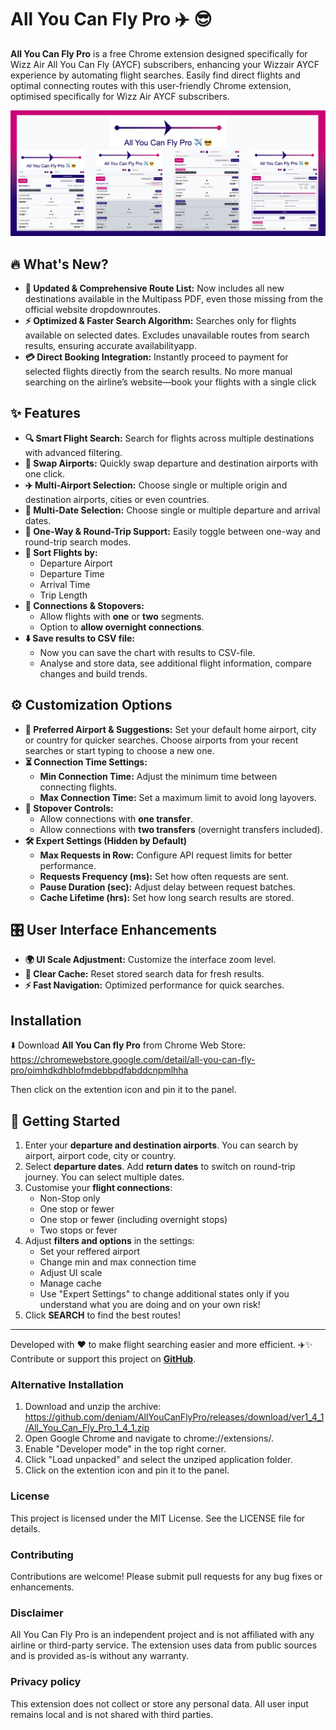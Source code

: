 


# All You Can Fly Pro ✈️ 😎

**All You Can Fly Pro** is a free Chrome extension designed specifically for Wizz Air All You Can Fly (AYCF) subscribers, enhancing your Wizzair AYCF experience by automating flight searches. Easily find direct flights and optimal connecting routes with this user-friendly Chrome extension, optimised specifically for Wizz Air AYCF subscribers.


<img src="assets/screenshot.png" alt="All You Can Fly Pro" width="1200">

## 🔥 What's New?

- **📍 Updated & Comprehensive Route List:** Now includes all new destinations available in the Multipass PDF, even those missing from the official website dropdown​routes.
- **⚡ Optimized & Faster Search Algorithm:**
Searches only for flights available on selected dates.
Excludes unavailable routes from search results, ensuring accurate availability​app.
- **💳 Direct Booking Integration:**
Instantly proceed to payment for selected flights directly from the search results.
No more manual searching on the airline’s website—book your flights with a single click​

## ✨ Features

- **🔍 Smart Flight Search:** Search for flights across multiple destinations with advanced filtering.
- **🔄 Swap Airports:** Quickly swap departure and destination airports with one click.
- **✈️ Multi-Airport Selection:** Choose single or multiple origin and destination airports, cities or even countries.
- **📅 Multi-Date Selection:** Choose single or multiple departure and arrival dates.
- **🛫 One-Way & Round-Trip Support:** Easily toggle between one-way and round-trip search modes.
- **🔀 Sort Flights by:** 
  - Departure Airport  
  - Departure Time  
  - Arrival Time  
  - Trip Length  
- **🔄 Connections & Stopovers:**
  - Allow flights with **one** or **two** segments.
  - Option to **allow overnight connections**.
- **⬇️ Save results to CSV file:**
  - Now you can save the chart with results to CSV-file.
  - Analyse and store data, see additional flight information, compare changes and build trends.

## ⚙️ Customization Options

- **🏡 Preferred Airport & Suggestions:** Set your default home airport, city or country for quicker searches. Choose airports from your recent searches or start typing to choose a new one.
- **⏳ Connection Time Settings:**
  - **Min Connection Time:** Adjust the minimum time between connecting flights.
  - **Max Connection Time:** Set a maximum limit to avoid long layovers.
- **🚏 Stopover Controls:**
  - Allow connections with **one transfer**.
  - Allow connections with **two transfers** (overnight transfers included).
- **🛠️ Expert Settings (Hidden by Default)**
  - **Max Requests in Row:** Configure API request limits for better performance.
  - **Requests Frequency (ms):** Set how often requests are sent.
  - **Pause Duration (sec):** Adjust delay between request batches.
  - **Cache Lifetime (hrs):** Set how long search results are stored.

## 🎛️ User Interface Enhancements

- **🌍 UI Scale Adjustment:** Customize the interface zoom level.
- **🧹 Clear Cache:** Reset stored search data for fresh results.
- **⚡ Fast Navigation:** Optimized performance for quick searches.

## Installation
⬇️ Download **All You Can fly Pro** from Chrome Web Store:
https://chromewebstore.google.com/detail/all-you-can-fly-pro/oimhdkdhblofmdebbpdfabddcnpmlhha

Then click on the extention icon and pin it to the panel.


## 🚀 Getting Started

1. Enter your **departure and destination airports**. You can search by airport, airport code, city or country.
2. Select **departure dates**. Add **return dates** to switch on round-trip journey.  You can select multiple dates.
3. Customise your **flight connections**:
    - Non-Stop only
    - One stop or fewer
    - One stop or fewer (including overnight stops)
    - Two stops or fever
4. Adjust **filters and options** in the settings:
    - Set your reffered airport
    - Change min and max connection time
    - Adjust UI scale
    - Manage cache
    - Use "Expert Settings" to change additional states only if you understand what you are doing and on your own risk!
5. Click **SEARCH** to find the best routes!

---

Developed with ❤️ to make flight searching easier and more efficient. ✈️✨  
Contribute or support this project on **[GitHub](https://github.com/deniam/AllYouCanFlyPro)**.

### Alternative Installation
1. Download and unzip the archive:
  https://github.com/deniam/AllYouCanFlyPro/releases/download/ver1_4_1/All_You_Can_Fly_Pro_1_4_1.zip
2. Open Google Chrome and navigate to chrome://extensions/.
3. Enable "Developer mode" in the top right corner.
4. Click "Load unpacked" and select the unziped application folder.
5. Click on the extention icon and pin it to the panel.

### License
This project is licensed under the MIT License. See the LICENSE file for details.

### Contributing
Contributions are welcome! Please submit pull requests for any bug fixes or enhancements.

### Disclaimer
All You Can Fly Pro is an independent project and is not affiliated with any airline or third-party service. The extension uses data from public sources and is provided as-is without any warranty.

### Privacy policy
This extension does not collect or store any personal data. All user input remains local and is not shared with third parties.